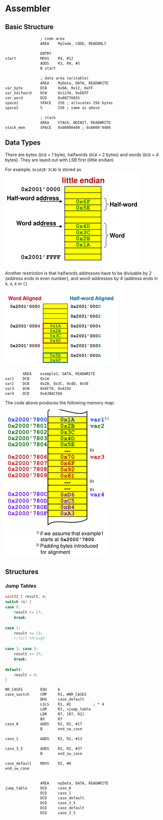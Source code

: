 # Assembler

## Basic Structure

```assembly
				; code area
				AREA	MyCode, CODE, READONLY
				
				ENTRY
start			MOVS 	R4, #12
				ADDS	R3, R4, #5
				B start
				
				; data area (writable)
				AREA 	MyData, DATA, READWRITE
var_byte		DCB		0x0A, 0x12, 0xFF
var_halfword	DCW		0x1234, 0xEEFF
var_word		DCD		0x88776655
space1			SPACE 	256	; allocates 256 bytes
space2			%		256	; same as above
				
				; stack
				AREA	STACK, NOINIT, READWRITE
stack_mem		SPACE	0x00000400 ; 0x0000'0400
```

## Data Types

There are bytes (`DCB` = 1 byte), halfwords (`DCW` = 2 bytes) and words (`DCD` = 4 bytes). They are layed out with LSB first (little endian)

For example, `0x1A2B'3C4D` is stored as ![image-20221108220326500](res/image-20221108220326500.png)

Another restriction is that halfwords addresses have to be divisable by 2 (address ends in even number), and word-addresses by 4 (address ends in `0`, `4`, `8` or `C`)

<img src="res/image-20221108220518439.png" alt="image-20221108220518439" style="zoom:67%;" />

```assembly
		AREA 	example1, DATA, READWRITE
var1	DCB		0x1A
var2	DCB		0x2B, 0x3C, 0x4D, 0x5E
var3	DCW		0x6F70, 0x8192
var4	DCD		0xA3B4C5D6
```

The code above produces the following memory map:

![image-20221108220730026](res/image-20221108220730026.png)

## Structures

### Jump Tables

```c
uint32_t result, n;
switch (n) {
case 0:
    result += 17;
    break;
        
case 1:
    result += 13;
    //fall through
        
case 3: case 5:
    result += 37;
    break;
        
default:
    result = 0;
}
```



```assembly
NR_CASES		EQU		6
case_switch		CMP		R1, #NR_CASES
				BHS		case_default
				LSLS	R1, #2			; * 4
				LDR		R7, =jump_table
				LDR		R7, [R7, R1]
				BX		R7
case_0			ADDS	R2, R2, #17
				B		end_sw_case
				
case_1			ADDS	R2, R2, #13

case_3_5		ADDS	R2, R2, #37
				B		end_sw_case
				
case_default	MOVS 	R2, #0
end_sw_case


				AREA	myData, DATA, READWRITE
jump_table		DCD		case_0
				DCD		case_1
				DCD		case_default
				DCD		case_3_5
				DCD		case_default
				DCD		case_3_5
```

